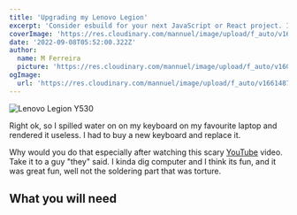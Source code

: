 ```yaml
---
title: 'Upgrading my Lenovo Legion'
excerpt: 'Consider esbuild for your next JavaScript or React project. It's easy to learn, fast and growing in popularity'
coverImage: 'https://res.cloudinary.com/mannuel/image/upload/f_auto/v1661487899/legion/main-cover.jpg'
date: '2022-09-08T05:52:00.322Z'
author:
  name: M Ferreira
  picture: 'https://res.cloudinary.com/mannuel/image/upload/f_auto/v1604067445/images/mee.jpg'
ogImage:
  url: 'https://res.cloudinary.com/mannuel/image/upload/f_auto/v1661487899/legion/main-cover.jpg'
---
```


![Lenovo Legion Y530](https://res.cloudinary.com/mannuel/image/upload/f_auto/v1661362090/legion/main-cover.jpg)

Right ok, so I spilled water on on my keyboard on my favourite laptop and rendered it useless. I had to buy a new keyboard and replace it.

Why would you do that especially after watching this scary [YouTube](https://youtu.be/x3djdGr2yM4) video. Take it to a guy "they" said. I kinda dig computer and I think its fun, and it was great fun, well not the soldering part that was torture.

## What you will need
